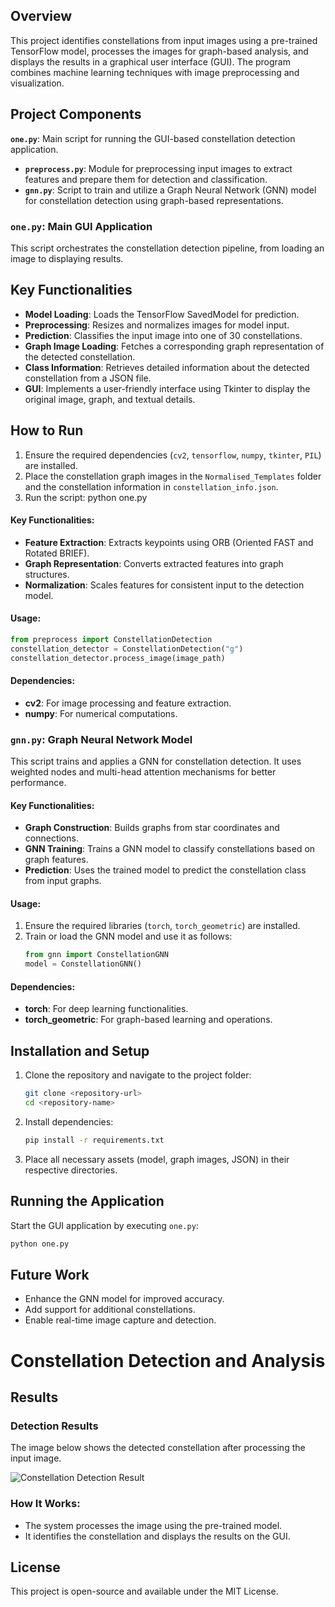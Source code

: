 
## Overview
This project identifies constellations from input images using a pre-trained TensorFlow model, processes the images for graph-based analysis, and displays the results in a graphical user interface (GUI). The program combines machine learning techniques with image preprocessing and visualization.

## Project Components
**`one.py`**: Main script for running the GUI-based constellation detection application.
- **`preprocess.py`**: Module for preprocessing input images to extract features and prepare them for detection and classification.
- **`gnn.py`**: Script to train and utilize a Graph Neural Network (GNN) model for constellation detection using graph-based representations.

### `one.py`: Main GUI Application
This script orchestrates the constellation detection pipeline, from loading an image to displaying results.


## Key Functionalities
- **Model Loading**: Loads the TensorFlow SavedModel for prediction.
- **Preprocessing**: Resizes and normalizes images for model input.
- **Prediction**: Classifies the input image into one of 30 constellations.
- **Graph Image Loading**: Fetches a corresponding graph representation of the detected constellation.
- **Class Information**: Retrieves detailed information about the detected constellation from a JSON file.
- **GUI**: Implements a user-friendly interface using Tkinter to display the original image, graph, and textual details.

## How to Run
1. Ensure the required dependencies (`cv2`, `tensorflow`, `numpy`, `tkinter`, `PIL`) are installed.
2. Place the constellation graph images in the `Normalised_Templates` folder and the constellation information in `constellation_info.json`.
3. Run the script: python one.py

#### Key Functionalities:
- **Feature Extraction**: Extracts keypoints using ORB (Oriented FAST and Rotated BRIEF).
- **Graph Representation**: Converts extracted features into graph structures.
- **Normalization**: Scales features for consistent input to the detection model.

#### Usage:
```python
from preprocess import ConstellationDetection
constellation_detector = ConstellationDetection("g")
constellation_detector.process_image(image_path)
```

#### Dependencies:
- **cv2**: For image processing and feature extraction.
- **numpy**: For numerical computations.

### `gnn.py`: Graph Neural Network Model
This script trains and applies a GNN for constellation detection. It uses weighted nodes and multi-head attention mechanisms for better performance.

#### Key Functionalities:
- **Graph Construction**: Builds graphs from star coordinates and connections.
- **GNN Training**: Trains a GNN model to classify constellations based on graph features.
- **Prediction**: Uses the trained model to predict the constellation class from input graphs.

#### Usage:
1. Ensure the required libraries (`torch`, `torch_geometric`) are installed.
2. Train or load the GNN model and use it as follows:
   ```python
   from gnn import ConstellationGNN
   model = ConstellationGNN()
   ```

#### Dependencies:
- **torch**: For deep learning functionalities.
- **torch_geometric**: For graph-based learning and operations.

## Installation and Setup
1. Clone the repository and navigate to the project folder:
   ```bash
   git clone <repository-url>
   cd <repository-name>
   ```
2. Install dependencies:
   ```bash
   pip install -r requirements.txt
   ```
3. Place all necessary assets (model, graph images, JSON) in their respective directories.

## Running the Application
Start the GUI application by executing `one.py`:
```bash
python one.py
```

## Future Work
- Enhance the GNN model for improved accuracy.
- Add support for additional constellations.
- Enable real-time image capture and detection.

# Constellation Detection and Analysis

## Results

### Detection Results
The image below shows the detected constellation after processing the input image.

![Constellation Detection Result]("F:\IPCV_PROJECT\Project_Code\image.png")

### How It Works:
- The system processes the image using the pre-trained model.
- It identifies the constellation and displays the results on the GUI.


## License
This project is open-source and available under the MIT License.
